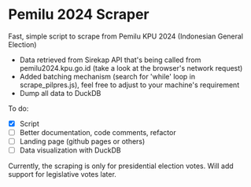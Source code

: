 # Pemilu 2024 Scraper

Fast, simple script to scrape from Pemilu KPU 2024 (Indonesian General Election)

- Data retrieved from Sirekap API that's being called from pemilu2024.kpu.go.id (take a look at the browser's network request)
- Added batching mechanism (search for 'while' loop in scrape_pilpres.js), feel free to adjust to your machine's requirement
- Dump all data to DuckDB

To do:
- [x] Script
- [ ] Better documentation, code comments, refactor
- [ ] Landing page (github pages or others)
- [ ] Data visualization with DuckDB

Currently, the scraping is only for presidential election votes.
Will add support for legislative votes later.